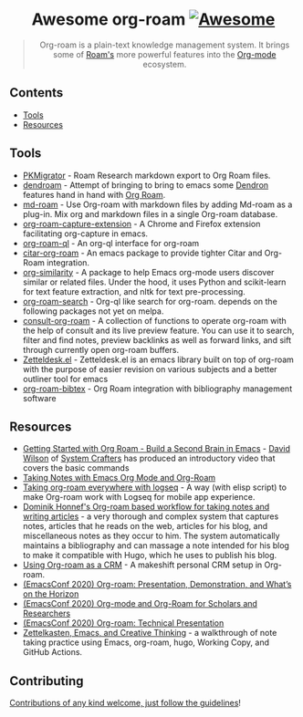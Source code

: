 <div align="center">

<!-- title -->

<!--lint ignore no-dead-urls-->

# Awesome org-roam [![Awesome](https://awesome.re/badge.svg)](https://awesome.re)

<!-- description -->

> Org-roam is a plain-text knowledge management system. It brings some of [Roam's](https://www.roamresearch.com/) more powerful features into the [Org-mode](https://orgmode.org/) ecosystem.

</div>

<!-- TOC -->

## Contents

- [Tools](#tools)
- [Resources](#resources)

<!-- CONTENT -->

## Tools

- [PKMigrator](https://github.com/AnweshGangula/PKMigrator) - Roam Research markdown export to Org Roam files.
- [dendroam](https://github.com/vicrdguez/dendroam) - Attempt of bringing to bring to emacs some [Dendron](https://github.com/dendronhq/dendron) features hand in hand with [Org Roam](https://github.com/org-roam/org-roam).
- [md-roam](https://github.com/nobiot/md-roam) - Use Org-roam with markdown files by adding Md-roam as a plug-in. Mix org and markdown files in a single Org-roam database.
- [org-roam-capture-extension](https://github.com/xiliuya/org-roam-capture-extension) - A Chrome and Firefox extension facilitating org-capture in emacs.
- [org-roam-ql](https://github.com/ahmed-shariff/org-roam-ql) - An org-ql interface for org-roam
- [citar-org-roam](https://github.com/emacs-citar/citar-org-roam) - An emacs package to provide tighter Citar and Org-Roam integration.
- [org-similarity](https://github.com/brunoarine/org-similarity) - A package to help Emacs org-mode users discover similar or related files. Under the hood, it uses Python and scikit-learn for text feature extraction, and nltk for text pre-processing.
- [org-roam-search](https://github.com/natask/org-roam-search) - Org-ql like search for org-roam. depends on the following packages not yet on melpa. 
- [consult-org-roam](https://github.com/jgru/consult-org-roam) - A collection of functions to operate org-roam with the help of consult and its live preview feature. You can use it to search, filter and find notes, preview backlinks as well as forward links, and sift through currently open org-roam buffers.
- [Zetteldesk.el](https://github.com/Vidianos-Giannitsis/zetteldesk.el) - Zetteldesk.el is an emacs library built on top of org-roam with the purpose of easier revision on various subjects and a better outliner tool for emacs 
- [org-roam-bibtex](https://github.com/org-roam/org-roam-bibtex) - Org Roam integration with bibliography management software 

## Resources

- [Getting Started with Org Roam - Build a Second Brain in Emacs](https://www.youtube.com/watch?v=AyhPmypHDEw) - [David Wilson](https://github.com/daviwil) of [System Crafters](https://www.youtube.com/c/SystemCrafters) has produced an introductory video that covers the basic commands
- [Taking Notes with Emacs Org Mode and Org-Roam](https://lucidmanager.org/productivity/taking-notes-with-emacs-org-mode-and-org-roam/)
- [Taking org-roam everywhere with logseq](https://coredumped.dev/2021/05/26/taking-org-roam-everywhere-with-logseq/) - A way (with elisp script) to make Org-roam work with Logseq for mobile app experience.
- [Dominik Honnef's Org-roam based workflow for taking notes and writing articles](https://honnef.co/articles/my-org-roam-workflows-for-taking-notes-and-writing-articles/) - a very thorough and complex system that captures notes, articles that he reads on the web, articles for his blog, and miscellaneous notes as they occur to him. The system automatically maintains a bibliography and can massage a note intended for his blog to make it compatible with Hugo, which he uses to publish his blog.
- [Using Org-roam as a CRM](https://www.youtube.com/watch?v=DteN5uBV5ts) - A makeshift personal CRM setup in Org-roam.
- [(EmacsConf 2020) Org-roam: Presentation, Demonstration, and What’s on the Horizon](https://emacsconf.org/2020/schedule/16)
- [(EmacsConf 2020) Org-mode and Org-Roam for Scholars and Researchers](https://emacsconf.org/2020/schedule/17)
- [(EmacsConf 2020) Org-roam: Technical Presentation](https://emacsconf.org/2020/schedule/18)
- [Zettelkasten, Emacs, and Creative Thinking](https://www.alexkehayias.com/essays/zettelkasten-setup/) - a walkthrough of note taking practice using Emacs, org-roam, hugo, Working Copy, and GitHub Actions.

<!-- END CONTENT -->

## Contributing

[Contributions of any kind welcome, just follow the guidelines](contributing.md)!

